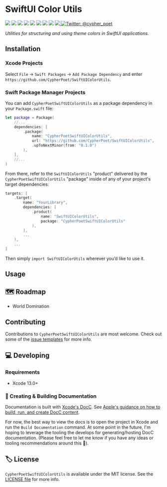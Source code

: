 # SwiftUI Color Utils

<!-- Header Logo -->

<!-- <div align="center">
   <img width="600px" src="./Extras/banner-logo.png" alt="Banner Logo">
</div> -->


<!-- Badges -->

<p>
    <img src="https://img.shields.io/badge/Swift-5.5-F06C33.svg" />
    <img src="https://img.shields.io/badge/iOS-15.0+-865EFC.svg" />
    <img src="https://img.shields.io/badge/iPadOS-15.0+-F65EFC.svg" />
    <img src="https://img.shields.io/badge/macOS-12.0+-179AC8.svg" />
    <img src="https://img.shields.io/badge/tvOS-15.0+-41465B.svg" />
    <img src="https://img.shields.io/badge/watchOS-8.0+-1FD67A.svg" />
    <img src="https://img.shields.io/badge/License-MIT-blue.svg" />
    <img src="https://github.com/CypherPoet/SwiftUIColorUtils/workflows/Build%20&%20Test/badge.svg" />
    <a href="https://github.com/apple/swift-package-manager">
      <img src="https://img.shields.io/badge/spm-compatible-brightgreen.svg?style=flat" />
    </a>
    <a href="https://twitter.com/cypher_poet">
        <img src="https://img.shields.io/badge/Contact-@cypher_poet-lightgrey.svg?style=flat" alt="Twitter: @cypher_poet" />
    </a>
</p>


<p align="center">

_Utilities for structuring and using theme colors in SwiftUI applications._

<p />


## Installation

### Xcode Projects

Select `File` -> `Swift Packages` -> `Add Package Dependency` and enter `https://github.com/CypherPoet/SwiftUIColorUtils`.


### Swift Package Manager Projects

You can add `CypherPoetSwiftUIColorUtils` as a package dependency in your `Package.swift` file:

```swift
let package = Package(
    //...
    dependencies: [
        .package(
            name: "CypherPoetSwiftUIColorUtils",
            url: "https://github.com/CypherPoet/SwiftUIColorUtils",
            .upToNextMinor(from: "0.1.0")
        ),
    ],
    //...
)
```

<!--

🔑 UNCOMMENT IF REPO NAME MATCHES THE LIBRARY NAME 👇

From there, refer to `SwiftUIColorUtils` as a "target dependency" in any of _your_ package's targets that need it.


```swift
targets: [
    .target(
        name: "YourLibrary",
        dependencies: [
          "SwiftUIColorUtils",
        ],
        ...
    ),
    ...
]
```
-->


<!-- 🔑 UNCOMMENT IF REPO NAME DOESN'T MATCH THE LIBRARY NAME 👇 -->

From there, refer to the `SwiftUIColorUtils` "product" delivered by the `CypherPoetSwiftUIColorUtils` "package" inside of any of your project's target dependencies:

```swift
targets: [
    .target(
        name: "YourLibrary",
        dependencies: [
            .product(
                name: "SwiftUIColorUtils",
                package: "CypherPoetSwiftUIColorUtils"
            ),
        ],
        ...
    ),
    ...
]
```

Then simply `import SwiftUIColorUtils` wherever you’d like to use it.


## Usage



## 🗺 Roadmap

- World Domination



## Contributing

Contributions to `CypherPoetSwiftUIColorUtils` are most welcome. Check out some of the [issue templates](./.github/ISSUE_TEMPLATE/) for more info.



## 💻 Developing

### Requirements

- Xcode 13.0+


### 📜 Creating & Building Documentation

Documentation is built with [Xcode's DocC](https://developer.apple.com/documentation/docc). See [Apple's guidance on how to build, run, and create DocC content](https://developer.apple.com/documentation/docc/api-reference-syntax).

For now, the best way to view the docs is to open the project in Xcode and run the `Build Documentation` command. At some point in the future, I'm hoping to leverage the tooling the develops for generating/hosting DocC documentation. (Please feel free to let me know if you have any ideas or tooling recommendations around this 🙂).


## 🏷 License

`CypherPoetSwiftUIColorUtils` is available under the MIT license. See the [LICENSE file](./LICENSE) for more info.
